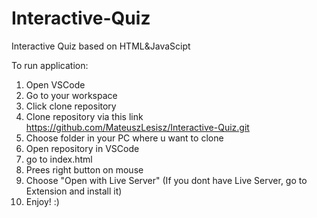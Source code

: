 # Interactive-Quiz

Interactive Quiz based on HTML&JavaScipt


To run application:

1. Open VSCode
2. Go to your workspace
3. Click clone repository
4. Clone repository via this link https://github.com/MateuszLesisz/Interactive-Quiz.git
5. Choose folder in your PC where u want to clone
6. Open repository in VSCode
7. go to index.html
8. Prees right button on mouse
9. Choose "Open with Live Server" (If you dont have Live Server, go to Extension and install it)
10. Enjoy! :)
